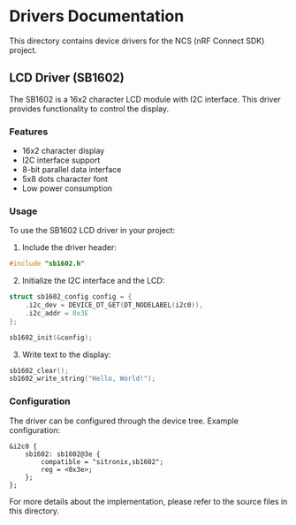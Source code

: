 # Drivers Documentation

This directory contains device drivers for the NCS (nRF Connect SDK) project.

## LCD Driver (SB1602)

The SB1602 is a 16x2 character LCD module with I2C interface. This driver provides functionality to control the display.

### Features

- 16x2 character display
- I2C interface support
- 8-bit parallel data interface
- 5x8 dots character font
- Low power consumption

### Usage

To use the SB1602 LCD driver in your project:

1. Include the driver header:
```c
#include "sb1602.h"
```

2. Initialize the I2C interface and the LCD:
```c
struct sb1602_config config = {
    .i2c_dev = DEVICE_DT_GET(DT_NODELABEL(i2c0)),
    .i2c_addr = 0x3E
};

sb1602_init(&config);
```

3. Write text to the display:
```c
sb1602_clear();
sb1602_write_string("Hello, World!");
```

### Configuration

The driver can be configured through the device tree. Example configuration:

```dts
&i2c0 {
    sb1602: sb1602@3e {
        compatible = "sitronix,sb1602";
        reg = <0x3e>;
    };
};
```

For more details about the implementation, please refer to the source files in this directory.

